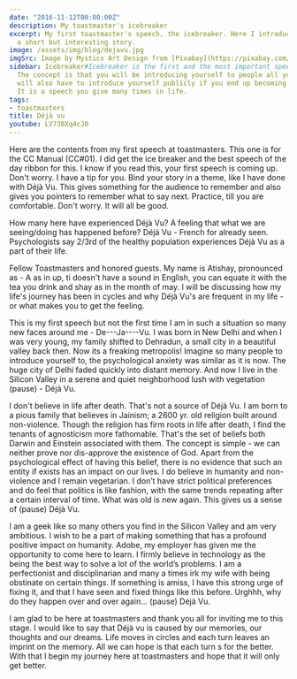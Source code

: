 ```yaml
---
date: "2016-11-12T00:00:00Z"
description: My toastmaster's icebreaker
excerpt: My first toastmaster's speech, the icebreaker. Here I introduce myself via
  a short but interesting story.
image: /assets/img/blog/dejavu.jpg
imgSrc: Image by Mystics Art Design from [Pixabay](https://pixabay.com/en/book-old-clouds-tree-birds-bank-863418/)
sidebar: Icebreaker#Icebreaker is the first and the most important speech at toastmasters.
  The concept is that you will be introducing yourself to people all your life. You
  will also have to introduce yourself publicly if you end up becoming a speaker.
  It is a speech you give many times in life.
tags:
- toastmasters
title: Déjà vu
youtube: LV738Xq4cJ0
---
```


Here are the contents from my first speech at toastmasters. This one is for the CC Manual (CC#01). I did get the ice breaker and the best speech of the day ribbon for this. I know if you read this, your first speech is coming up. Don't worry. I have a tip for you. Bind your story in a theme, like I have done with Déjà Vu. This gives something for the audience to remember and also gives you pointers to remember what to say next. Practice, till you are comfortable. Don't worry. It will all be good.


How many here have experienced Déjà Vu? A feeling that what we are seeing/doing has happened before? Déjà Vu - French for already seen. Psychologists say 2/3rd of the healthy population experiences Déjà Vu as a part of their life.


Fellow Toastmasters and honored guests. My name is Atishay, pronounced as - A as in up, ti doesn't have a sound in English, you can equate it with the tea you drink and shay as in the month of may. I will be discussing how my life's journey has been in cycles and why Déjà Vu's are frequent in my life - or what makes you to get the feeling.


This is my first speech but not the first time I am  in such a situation so many new faces around me - De---Ja----Vu. I was born in New Delhi and when I was  very young, my family shifted to Dehradun, a small city in a beautiful valley back then. Now its a freaking metropolis! Imagine so many people to introduce yourself to, the psychological anxiety was similar as it is now. The huge city of Delhi faded quickly into distant memory. And now I live in the Silicon Valley in a serene and quiet neighborhood lush with vegetation (pause) - Déjà Vu.


I don't believe in life after death. That's not a source of Déjà Vu. I am born to a pious family that believes in Jainism; a 2600 yr. old religion built around non-violence. Though the religion has firm roots in life after death, I find the tenants of agnosticism more fathomable. That's the set of beliefs both Darwin and Einstein associated with them. The concept is simple - we can neither prove nor dis-approve the existence of God. Apart from the psychological effect of having this belief, there is no evidence that such an entity if exists has an impact on our lives. I do believe in humanity and non-violence and I remain vegetarian. I don’t have strict political preferences and do feel that politics is like fashion, with the same trends repeating after a certain interval of time. What was old is new again. This gives us a sense of (pause) Déjà Vu.


I am a geek like so many others you find in the Silicon Valley and am very ambitious. I wish to be a part of making something that has a profound positive impact on humanity. Adobe, my employer has given me the opportunity to come here to learn. I firmly believe in technology as the being the best way to solve a lot of the world’s problems. I am a perfectionist and disciplinarian and many a times irk my wife with being obstinate on certain things. If something is amiss, I have this strong urge of fixing it, and that I have seen and fixed things like this before. Urghhh, why do they happen over and over again… (pause) Déjà Vu.


I am glad to be here at toastmasters and thank you all for inviting me to this stage. I would like to say that Déjà vu is caused by our memories, our thoughts and our dreams. Life moves in circles and each turn leaves an imprint on the memory. All we can hope is that each turn s for the better. With that I begin my journey here at toastmasters and hope that it will only get better.
